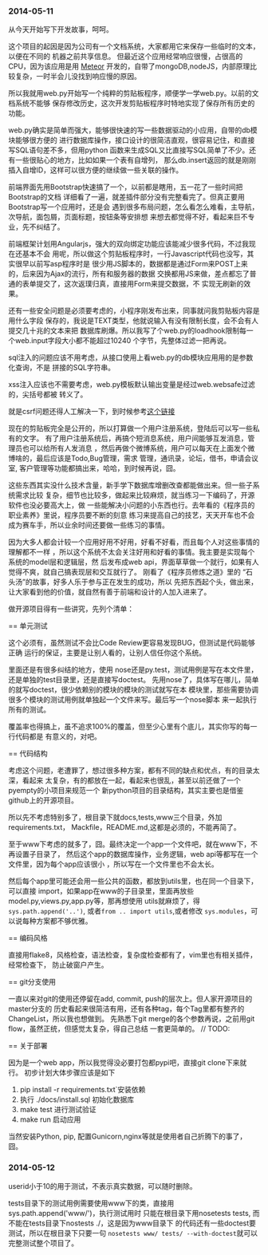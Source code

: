 ### 2014-05-11

从今天开始写下开发故事，呵呵。

这个项目的起因是因为公司有一个文档系统，大家都用它来保存一些临时的文本，以便在不同的
机器之前共享信息。
但最近这个应用经常响应很慢，占很高的CPU，因为该应用是用
[Meteor](https://github.com/meteor/meteor)
开发的，自带了mongoDB,nodeJS，内部原理比较复杂，一时半会儿没找到响应慢的原因。

所以我就用web.py开始写一个纯粹的剪贴板程序，顺便学一学web.py。以前的文档系统不能够
保存修改历史，这次开发剪贴板程序时特地实现了保存所有历史的功能。

web.py确实是简单而强大，能够很快速的写一些数据驱动的小应用，自带的db模块能够很方便的
进行数据库操作，接口设计的很简洁直观，很容易记住，和直接写SQL语句差不多，但用python
函数来生成SQL又比直接写SQL简单了不少。还有一些很贴心的地方，比如如果一个表有自增列，
那么db.insert返回的就是刚刚插入自增ID，这样可以很方便的继续做一些关联的操作。

前端界面先用Bootstrap快速搞了一个，以前都是瞎用，五一花了一些时间把Bootstrap的文档
详细看了一遍，就差插件部分没有完整看完了。但真正要用Bootstrap写一个应用时，还是会
遇到很多布局问题，怎么看怎么难看，主导航，次导航，面包屑，页面标题，按钮条等安排想
来想去都觉得不好，看起来巨不专业，先不纠结了。

前端框架计划用Angularjs，强大的双向绑定功能应该能减少很多代码，不过我现在还基本不会
用呢，所以做这个剪贴板程序时，一行Javascript代码也没写，其实很早以前写asp程序时是
很少用JS脚本的，数据都是通过Form来POST上来的，后来因为Ajax的流行，所有和服务器的数据
交换都用JS来做，差点都忘了普通的表单提交了，这次返璞归真，直接用Form来提交数据，不
实现无刷新的效果。

还有一些安全问题是必须要考虑的，小程序刚发布出来，同事就问我剪贴板内容是用什么字段
保存的，我说是TEXT类型，他就说输入有没有限制长度，会不会有人提交几十兆的文本来把
数据库刷爆。所以我写了个web.py的loadhook限制每一个web.input字段大小都不能超过10240
个字节，先整体过滤一把再说。

sql注入的问题应该不用考虑，从接口使用上看web.py的db模块应用用的是参数化查询，不是
拼接的SQL字符串。

xss注入应该也不需要考虑，web.py模板默认输出变量是经过web.websafe过滤的，尖括号都被
转义了。

就是csrf问题还得人工解决一下，到时候参考[这个链接](http://webpy.org/cookbook/csrf)

现在的剪贴板完全是公开的，所以打算做一个用户注册系统，登陆后可以写一些私有的文字。
有了用户注册系统后，再搞个短消息系统，用户间能够互发消息，管理员也可以给所有人发消息
，然后再做个微博系统，用户可以每天在上面发个微博啥的，最后应该是Todo,Bug管理，需求
管理，通讯录，论坛，借书，申请会议室, 客户管理等功能都搞出来，哈哈，到时候再说，囧。

这些东西其实没什么技术含量，新手学下数据库增删改查都能做出来。但一些子系统需求比较
复杂，细节也比较多，做起来比较麻烦，就当练习一下编码了，开源软件也没必要高大上，做
一些能解决小问题的小东西也行。去年看的《程序员的职业素养》里说，程序员要不断的刻意
练习来提高自己的技艺，天天开车也不会成为赛车手，所以业余时间还要做一些练习的事情。

因为大多人都会计较一个应用好用不好用，好看不好看，而且每个人对这些事情的理解都不一样
，所以这个系统不太会关注好用和好看的事情。我主要是实现每个系统的model层和逻辑层，然
后发布成web api，界面草草做一个就行，如果有人觉得不爽，就自己搞表现层和交互就行了。
刚看了《程序员修炼之道》里的 “石头汤”的故事，好多人乐于参与正在发生的成功，所以
先把东西起个头，做出来，让大家看到他的价值，就自然有善于前端和设计的人加入进来了。


做开源项目得有一些讲究，先列个清单：

== 单元测试

这个必须有，虽然测试不会比Code Review更容易发现BUG，但测试是代码能够正确
运行的保证，主要是让别人看的，让别人信任你这个系统。

里面还是有很多纠结的地方，使用
nose还是py.test，测试用例是写在本文件里，还是单独的test目录里，还是直接写doctest。
先用nose了，具体写在哪儿，简单的就写doctest，很少依赖别的模块的模块的测试就写在本
模块里，那些需要协调很多个模块的测试用例就单独起一个文件来写。最后写一个nose脚本
来一起执行所有的测试。

覆盖率也得搞上，虽不追求100%的覆盖，但至少心里有个底儿，其实你写的每一行代码都是
有意义的，对吧。

== 代码结构

考虑这个问题，老遭罪了，想过很多种方案，都有不同的缺点和优点，有的目录太深，看起来
太复杂，有的都放在一起，看起来也很乱，甚至以前还做了一个pyempty的小项目来规范一个
新python项目的目录结构，其实主要也是借鉴github上的开源项目。

所以先不考虑特别多了，根目录下就docs,tests,www三个目录，外加requirements.txt，
Mackfile，README.md,这都是必须的，不能再简了。

至于www下考虑的就多了，囧。最终决定一个app一个文件吧，就在www下，不再设置子目录了，
然后这个app的数据库操作，业务逻辑，web api等都写在一个文件里，因为每个app应该很小
，所以写在一个文件里也不会太长。

然后每个app里可能还会用一些公共的函数，都放到utils里，也在同一个目录下，可以直接
import，如果app在www的子目录里，里面再放些model.py,views.py,app.py等，那再想使用
utils就麻烦了，得`sys.path.append('..')`, 或者`from .. import utils`,或者修改
`sys.modules`，可以说每种方案都不够优雅。

== 编码风格

直接用flake8，风格检查，语法检查，复杂度检查都有了，vim里也有相关插件，经常检查下，
防止破窗户产生。


== git分支使用

一直以来对git的使用还停留在add, commit, push的层次上。但人家开源项目的master分支的
历史看起来很简洁有用，还有各种tag，每个Tag里都有整齐的ChangeList，所以我也想做到。
先熟悉下git merge的各个参数再说，之前用git flow，虽然正统，但感觉太复杂，得自己总结
一套更简单的。 // TODO: 

== 关于部署

因为是一个web app，所以我觉得没必要打包都pypi吧，直接git clone下来就行。
初步计划大体步骤应该是如下

1. pip install -r requirements.txt`安装依赖
1. 执行 ./docs/install.sql 初始化数据库
1. make test 进行测试验证
1. make run 启动应用

当然安装Python, pip, 配置Gunicorn,nginx等就是使用者自己折腾下的事了，囧。


### 2014-05-12

userid小于10的用于测试，不表示真实数据，可以随时删除。

tests目录下的测试用例需要使用www下的类，直接用sys.path.append('www/')，执行测试用时
只能在根目录下用nosetests tests, 而不能在tests目录下nostests ./，这是因为www目录下
的代码还有一些doctest要测试，所以在根目录下只要一句
`nosetests www/ tests/ --with-doctest`就可以完整测试整个项目了。

